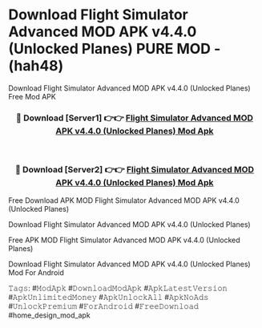 # Download Flight Simulator Advanced MOD APK v4.4.0 (Unlocked Planes) PURE MOD - (hah48)
Download Flight Simulator Advanced MOD APK v4.4.0 (Unlocked Planes) Free Mod APK

<div align="center">
<h3>🔴 Download [Server1] 👉👉 <a href="https://apk-comot.site?title=Flight_Simulator_Advanced_MOD_APK_v4.4.0_(Unlocked_Planes)">Flight Simulator Advanced MOD APK v4.4.0 (Unlocked Planes) Mod Apk</a></h3><br>

<h3>🔴 Download [Server2] 👉👉 <a href="https://apk-comot.site?title=Flight_Simulator_Advanced_MOD_APK_v4.4.0_(Unlocked_Planes)">Flight Simulator Advanced MOD APK v4.4.0 (Unlocked Planes) Mod Apk</a></h3>
</div>


Free Download APK MOD Flight Simulator Advanced MOD APK v4.4.0 (Unlocked Planes)

Download Flight Simulator Advanced MOD APK v4.4.0 (Unlocked Planes) 

Free APK MOD Flight Simulator Advanced MOD APK v4.4.0 (Unlocked Planes) 

Download Flight Simulator Advanced MOD APK v4.4.0 (Unlocked Planes) Mod For Android

𝚃𝚊𝚐𝚜: #𝙼𝚘𝚍𝙰𝚙𝚔 #𝙳𝚘𝚠𝚗𝚕𝚘𝚊𝚍𝙼𝚘𝚍𝙰𝚙𝚔 #𝙰𝚙𝚔𝙻𝚊𝚝𝚎𝚜𝚝𝚅𝚎𝚛𝚜𝚒𝚘𝚗 #𝙰𝚙𝚔𝚄𝚗𝚕𝚒𝚖𝚒𝚝𝚎𝚍𝙼𝚘𝚗𝚎𝚢 #𝙰𝚙𝚔𝚄𝚗𝚕𝚘𝚌𝚔𝙰𝚕𝚕 #𝙰𝚙𝚔𝙽𝚘𝙰𝚍𝚜 #𝚄𝚗𝚕𝚘𝚌𝚔𝙿𝚛𝚎𝚖𝚒𝚞𝚖 #𝙵𝚘𝚛𝙰𝚗𝚍𝚛𝚘𝚒𝚍 #𝙵𝚛𝚎𝚎𝙳𝚘𝚠𝚗𝚕𝚘𝚊𝚍 #home_design_mod_apk